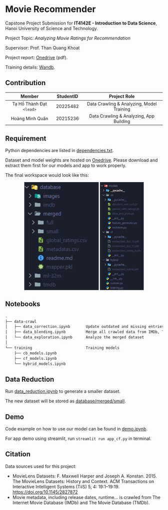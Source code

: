 # Movie Recommender

Capstone Project Submission for **IT4142E - Introduction to Data Science**, Hanoi University of Science and Technology.

Project Topic: _Analyzing Movie Ratings for Recommendation_

Supervisor: Prof. Than Quang Khoat

Project report: [Onedrive](https://husteduvn-my.sharepoint.com/:b:/g/personal/dat_tht225482_sis_hust_edu_vn/ETrLko85l9hEo5-lJ34Hu2QBP_KVIQ1-ip4J96khSNFBUw?e=Atxa5g) (pdf).

Training details: [Wandb](https://api.wandb.ai/links/dat-tht225482-hust/4nazuki3).

## Contribution

|          Member          | StudentID |               Project Role                |
| :----------------------: | :-------: | :---------------------------------------: |
| Tạ Hồ Thành Đạt `<lead>` | 20225482  | Data Crawling & Analyzing, Model Training |
|     Hoàng Minh Quân      | 20215236  |  Data Crawling & Analyzing, App Building  |

## Requirement

Python dependencies are listed in [dependencies.txt](./requirements.txt).

Dataset and model weights are hosted on [Onedrive](https://husteduvn-my.sharepoint.com/:f:/g/personal/dat_tht225482_sis_hust_edu_vn/EvzkosUBg2xHtBl4hZejPaABc696kWogjRTSmEKATdjiXA?e=xwvaaS). Please download and extract them first for our models and app to work properly.

The final workspace would look like this:

<p float="left" align="center">
  <img src="./database/images/database.png" width="238" />
  <img src="./database/images/models.png" width="140" /> 
</p>

## Notebooks

```bash
.
├── data-crawl
│   ├── data_correction.ipynb       Update outdated and missing entries
│   ├── data_blending.ipynb         Merge all crawled data from IMDb, TMDb, MovieLens
│   └── data_exploration.ipynb      Analyze the merged dataset
│
└── training                        Training models
    ├── cb_models.ipynb
    ├── cf_models.ipynb
    └── hybrid_models.ipynb
```

## Data Reduction

Run [data_reduction.ipynb](./data_reduction.ipynb) to generate a smaller dataset.

The new dataset will be stored as [database/merged/small](./database/merged/small).

## Demo

Code example on how to use our model can be found in [demo.ipynb](./demo.ipynb).

For app demo using streamlit, run `streamlit run app_cf.py` in terminal.

## Citation

Data sources used for this project:

- MovieLens Datasets: F. Maxwell Harper and Joseph A. Konstan. 2015. The MovieLens Datasets: History and Context. ACM Transactions on Interactive Intelligent Systems (TiiS) 5, 4: 19:1–19:19. https://doi.org/10.1145/2827872
- Movie metadata, including release dates, runtime... is crawled from The Internet Movie Database (IMDb) and The Movie Database (TMDb).

